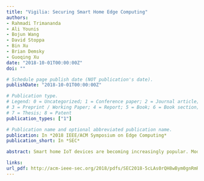 ```yaml
---
title: "Vigilia: Securing Smart Home Edge Computing"
authors:
- Rahmadi Trimananda
- Ali Younis
- Bojun Wang
- David Stoppa
- Bin Xu
- Brian Demsky
- Guoqing Xu
date: "2018-10-01T00:00:00Z"
doi: ""

# Schedule page publish date (NOT publication's date).
publishDate: "2018-10-01T00:00:00Z"

# Publication type.
# Legend: 0 = Uncategorized; 1 = Conference paper; 2 = Journal article;
# 3 = Preprint / Working Paper; 4 = Report; 5 = Book; 6 = Book section;
# 7 = Thesis; 8 = Patent
publication_types: ["1"]

# Publication name and optional abbreviated publication name.
publication: In *2018 IEEE/ACM Symposium on Edge Computing*
publication_short: In *SEC*

abstract: Smart home IoT devices are becoming increasingly popular. Modern programmable smart home hubs such as SmartThings enable homeowners to manage devices in sophisticated ways to save energy, improve security, and provide conveniences. Unfortunately, many smart home systems contain vulnerabilities, potentially impacting home security and privacy. This paper presents Vigilia, a system that shrinks the attack surface of smart home IoT systems by restricting the network access of devices. As existing smart home systems are closed, we have created an open implementation of a similar programming and configuration model in Vigilia and extended the execution environment to maximally restrict communications by instantiating device-based network permissions. We have implemented and compared Vigilia with forefront IoT-defense systems; our results demonstrate that Vigilia outperforms these systems and incurs negligible overhead.

links:
url_pdf: http://acm-ieee-sec.org/2018/pdfs/SEC2018-5cLAs0rQH8wBym0gnRmRKv/4FZwa1ApsV8MKkPgOTwynk/6HTCKzCT9xe2JbK6f8SqMY.pdf
---
```

